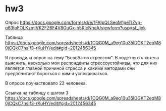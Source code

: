 # hw3
Опрос https://docs.google.com/forms/d/e/1FAIpQLSeoM1peTlZvp-q63IpFOLKzmIVK2FZ6F4V8OuGx-h5RIcNheA/viewform?usp=sf_link 

Таблица https://docs.google.com/spreadsheets/d/1CQG0M_a9eg10u35lDGKT2eqM80jCQkC7hsIf3-rKuHY/edit#gid=2012456345 

Я проводила опрос на тему "Борьба со стрессом".
В ходе него я хотела выяснить, насколько мои респонденты стрессоустойчивы, что для них является главной причиной стресса и какими методами они предпочитают бороться с ним и успокаиваться.

В опросе поучаствовало 22 человека.

Ссылка на таблицу с шагом 3
https://docs.google.com/spreadsheets/d/1CQG0M_a9eg10u35lDGKT2eqM80jCQkC7hsIf3-rKuHY/edit#gid=2012456345

